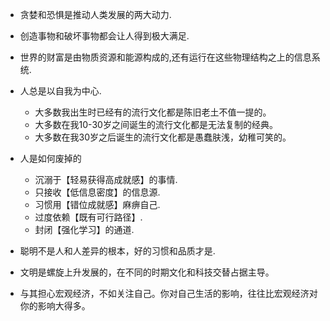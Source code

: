 * 贪婪和恐惧是推动人类发展的两大动力.

* 创造事物和破坏事物都会让人得到极大满足.

* 世界的财富是由物质资源和能源构成的,还有运行在这些物理结构之上的信息系统.

* 人总是以自我为中心.
  * 大多数我出生时已经有的流行文化都是陈旧老土不值一提的。
  * 大多数在我10-30岁之间诞生的流行文化都是无法复制的经典。
  * 大多数在我30岁之后诞生的流行文化都是愚蠢肤浅，幼稚可笑的。

* 人是如何废掉的
  * 沉溺于【轻易获得高成就感】的事情.
  * 只接收【低信息密度】的信息源.
  * 习惯用【错位成就感】麻痹自己.
  * 过度依赖【既有可行路径】.
  * 封闭【强化学习】的通道.
* 聪明不是人和人差异的根本，好的习惯和品质才是.

* 文明是螺旋上升发展的，在不同的时期文化和科技交替占据主导。

* 与其担心宏观经济，不如关注自己。你对自己生活的影响，往往比宏观经济对你的影响大得多。
  

